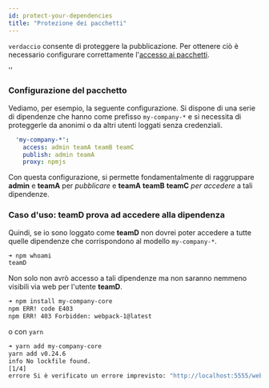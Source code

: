 ```yaml
---
id: protect-your-dependencies
title: "Protezione dei pacchetti"
---
```


`verdaccio` consente di proteggere la pubblicazione. Per ottenere ciò è necessario configurare correttamente l'[accesso ai pacchetti](packages).

<div id="codefund">''</div>

### Configurazione del pacchetto

Vediamo, per esempio, la seguente configurazione. Si dispone di una serie di dipendenze che hanno come prefisso `my-company-*` e si necessita di proteggerle da anonimi o da altri utenti loggati senza credenziali.

```yaml
  'my-company-*':
    access: admin teamA teamB teamC
    publish: admin teamA
    proxy: npmjs
```

Con questa configurazione, si permette fondamentalmente di raggruppare **admin** e **teamA** per *pubblicare* e **teamA** **teamB** **teamC** *per accedere* a tali dipendenze.

### Caso d'uso: teamD prova ad accedere alla dipendenza

Quindi, se io sono loggato come **teamD** non dovrei poter accedere a tutte quelle dipendenze che corrispondono al modello `my-company-*`.

```bash
➜ npm whoami
teamD
```

Non solo non avrò accesso a tali dipendenze ma non saranno nemmeno visibili via web per l'utente **teamD**.

```bash
➜ npm install my-company-core
npm ERR! code E403
npm ERR! 403 Forbidden: webpack-1@latest
```

o con `yarn`

```bash
➜ yarn add my-company-core
yarn add v0.24.6
info No lockfile found.
[1/4] 
errore Si è verificato un errore imprevisto: "http://localhost:5555/webpack-1: gli utenti non registrati non sono autorizzati ad accedere al pacchetto my-company-core".
```